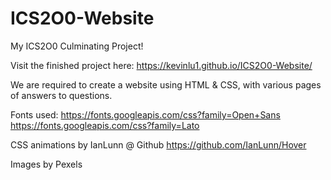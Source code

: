 # ICS2O0-Website
My ICS2O0 Culminating Project!

Visit the finished project here: https://kevinlu1.github.io/ICS2O0-Website/

We are required to create a website using HTML & CSS, with various pages of answers to questions.

Fonts used:
https://fonts.googleapis.com/css?family=Open+Sans
https://fonts.googleapis.com/css?family=Lato

CSS animations by IanLunn @ Github
https://github.com/IanLunn/Hover

Images by Pexels
